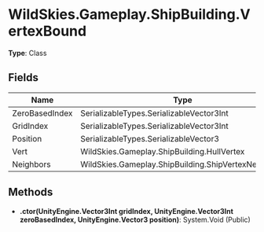 ﻿# WildSkies.Gameplay.ShipBuilding.VertexBound

**Type**: Class

## Fields

| Name | Type | Access |
|------|------|--------|
| ZeroBasedIndex | SerializableTypes.SerializableVector3Int | Public |
| GridIndex | SerializableTypes.SerializableVector3Int | Public |
| Position | SerializableTypes.SerializableVector3 | Public |
| Vert | WildSkies.Gameplay.ShipBuilding.HullVertex | Public |
| Neighbors | WildSkies.Gameplay.ShipBuilding.ShipVertexNeighbors | Public |

## Methods

- **.ctor(UnityEngine.Vector3Int gridIndex, UnityEngine.Vector3Int zeroBasedIndex, UnityEngine.Vector3 position)**: System.Void (Public)

